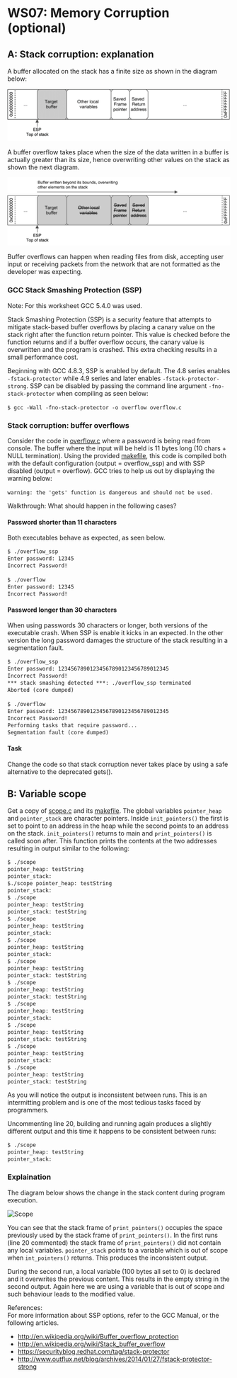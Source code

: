 # WS07: Memory Corruption (optional)

## A: Stack corruption: explanation

A buffer allocated on the stack has a finite size as shown in the diagram below:

![Normal stack](./images/ws7_1.png "Normal Stack")

A buffer overflow takes place when the size of the data written in a buffer is actually greater than its size, hence overwriting other values on the stack as shown the next diagram.

![Corrupted stack](./images/ws7_2.png "Corrupted Stack")

Buffer overflows can happen when reading files from disk, accepting user input or receiving packets from the network that are not formatted as the developer was expecting.

### GCC Stack Smashing Protection (SSP)
Note: For this worksheet GCC 5.4.0 was used.

Stack Smashing Protection (SSP) is a security feature that attempts to mitigate stack-based buffer overflows by placing a canary value on the stack right after the function return pointer. This value is checked before the function returns and if a buffer overflow occurs, the canary value is overwritten and the program is crashed. This extra checking results in a small performance cost.

Beginning with GCC 4.8.3, SSP is enabled by default. The 4.8 series enables ```-fstack-protector``` while 4.9 series and later enables ```-fstack-protector-strong```. SSP can be disabled by passing the command line argument ```-fno-stack-protector``` when compiling as seen below:

```$ gcc -Wall -fno-stack-protector -o overflow overflow.c```

### Stack corruption: buffer overflows 
Consider the code in [overflow.c](./7a/overflow.c) where a password is being read from console. The buffer where the input will be held is 11 bytes long (10 chars + NULL termination). Using the provided [makefile](./7a/makefile), this code is compiled both with the default configuration (output = overflow_ssp) and with SSP disabled (output = overflow). GCC tries to help us out by displaying the warning below:

```warning: the 'gets' function is dangerous and should not be used.```

Walkthrough: What should happen in the following cases?

#### Password shorter than 11 characters
Both executables behave as expected, as seen below.
```
$ ./overflow_ssp
Enter password: 12345
Incorrect Password!

$ ./overflow
Enter password: 12345
Incorrect Password!
```
#### Password longer than 30 characters
When using passwords 30 characters or longer, both versions of the executable crash. When SSP is enable it kicks in an expected. In the other version the long password damages the structure of the stack resulting in a segmentation fault.
```
$ ./overflow_ssp
Enter password: 12345678901234567890123456789012345
Incorrect Password!
*** stack smashing detected ***: ./overflow_ssp terminated
Aborted (core dumped)

$ ./overflow
Enter password: 12345678901234567890123456789012345
Incorrect Password!
Performing tasks that require password...
Segmentation fault (core dumped)
```
#### Task
Change the code so that stack corruption never takes place by using a safe alternative to the deprecated gets().

## B: Variable scope
Get a copy of [scope.c](./7b/scope.c) and its [makefile](./7b/makefile). The global variables ```pointer_heap``` and ```pointer_stack``` are character pointers. Inside ```init_pointers()``` the first is set to point to an address in the heap while the second points to an address on the stack. ```init_pointers()``` returns to main and ```print_pointers()``` is called soon after. This function prints the contents at the two addresses resulting in output similar to the following:
```
$ ./scope 
pointer_heap: testString 
pointer_stack: 
$./scope pointer_heap: testString 
pointer_stack: 
$ ./scope 
pointer_heap: testString 
pointer_stack: testString 
$ ./scope 
pointer_heap: testString 
pointer_stack: 
$ ./scope 
pointer_heap: testString 
pointer_stack: 
$ ./scope 
pointer_heap: testString 
pointer_stack: testString 
$ ./scope 
pointer_heap: testString 
pointer_stack: testString 
$ ./scope 
pointer_heap: testString 
pointer_stack: 
$ ./scope 
pointer_heap: testString 
pointer_stack: testString 
$ ./scope 
pointer_heap: testString 
pointer_stack: 
$ ./scope 
pointer_heap: testString 
pointer_stack: testString
```
As you will notice the output is inconsistent between runs. This is an intermitting problem and is one of the most tedious tasks faced by programmers. 

Uncommenting line 20, building and running again produces a slightly different output and this time it happens to be consistent between runs:
```
$ ./scope 
pointer_heap: testString 
pointer_stack:
```
### Explaination
The diagram below shows the change in the stack content during program execution.

![Scope](./images/scope.png "Scope")

You can see that the stack frame of ```print_pointers()``` occupies the space previously used by the stack frame of ```print_pointers()```. In the first runs (line 20 commented) the stack frame of ```print_pointers()``` did not contain any local variables. ```pointer_stack``` points to a variable which is out of scope when ```int_pointers()``` returns. This produces the inconsistent output.

During the second run, a local variable (100 bytes all set to 0) is declared and it overwrites the previous content. This results in the empty string in the second output. Again here we are using a variable that is out of scope and such behaviour leads to the modified value.


References:  
For more information about SSP options, refer to the GCC Manual, or the following articles.
* http://en.wikipedia.org/wiki/Buffer_overflow_protection
* http://en.wikipedia.org/wiki/Stack_buffer_overflow
* https://securityblog.redhat.com/tag/stack-protector
* http://www.outflux.net/blog/archives/2014/01/27/fstack-protector-strong
